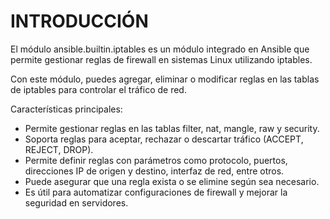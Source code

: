 # INTRODUCCIÓN

El módulo ansible.builtin.iptables es un módulo integrado en Ansible que permite gestionar reglas de firewall en sistemas Linux utilizando iptables.

Con este módulo, puedes agregar, eliminar o modificar reglas en las tablas de iptables para controlar el tráfico de red.

Características principales:

* Permite gestionar reglas en las tablas filter, nat, mangle, raw y security.
* Soporta reglas para aceptar, rechazar o descartar tráfico (ACCEPT, REJECT, DROP).
* Permite definir reglas con parámetros como protocolo, puertos, direcciones IP de origen y destino, interfaz de red, entre otros.
* Puede asegurar que una regla exista o se elimine según sea necesario.
* Es útil para automatizar configuraciones de firewall y mejorar la seguridad en servidores.

